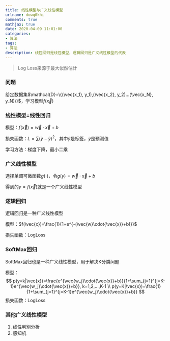```yaml
---
title: 线性模型与广义线性模型
urlname: dowq0khi
comments: true
mathjax: true
date: 2020-04-09 11:01:00
categories:
- 算法
tags:
- 算法
description: 线性回归是线性模型，逻辑回归是广义线性模型的代表
---
```


> Log Loss来源于最大似然估计

### 问题

给定数据集$\mathcal{D}=\{(\vec{x_1}, y_1),(\vec{x_2}, y_2)...(\vec{x_N}, y_N)\}$，学习模型$f(\vec{x})$

### 线性模型=线性回归

模型：$f(\vec{x})=\vec{w}\cdot{\vec{x}}+b$

损失函数：$L=\sum(\tilde{y}-\hat{y})^2$，其中$\tilde{y}$是标签，$\hat{y}$是预测值

学习方法：梯度下降，最小二乘

### 广义线性模型

选择单调可微函数$g(\cdot)$，令$g(y)=\vec{w}\cdot{\vec{x}}+b$

得到的$y=f(\vec{x})$就是一个广义线性模型

### 逻辑回归

逻辑回归是一种广义线性模型

模型：$f(\vec{x})=\frac{1}{1+e^{-(\vec{w}\cdot{\vec{x}}+b)}}$

损失函数：LogLoss

### SoftMax回归

SoftMax回归也是一种广义线性模型，用于解决K分类问题

模型：
$$
p(y=k|\vec{x})=\frac{e^{\vec{w_j}\cdot{\vec{x}}+b}}{1+\sum_{j=1}^{j=K-1}e^{\vec{w_j}\cdot{\vec{x}}+b}}, k=1,2,...,K-1 \\
p(y=K|\vec{x})=\frac{1}{1+\sum_{j=1}^{j=K-1}e^{\vec{w_j}\cdot{\vec{x}}+b}}
$$
损失函数：LogLoss

### 其他广义线性模型

1. 线性判别分析
2. 感知机